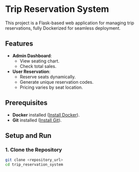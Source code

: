 # Trip Reservation System

This project is a Flask-based web application for managing trip reservations, fully Dockerized for seamless deployment.

## Features
- **Admin Dashboard**:
  - View seating chart.
  - Check total sales.
- **User Reservation**:
  - Reserve seats dynamically.
  - Generate unique reservation codes.
  - Pricing varies by seat location.

## Prerequisites
- **Docker** installed ([Install Docker](https://www.docker.com/)).
- **Git** installed ([Install Git](https://git-scm.com/)).

## Setup and Run

### 1. Clone the Repository
```bash
git clone <repository_url>
cd trip_reservation_system
